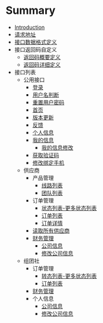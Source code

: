 # Summary

* [Introduction](README.md)
* [请求地址](chapter1.md)
* [接口数据格式定义](chapter2.md)
* 接口返回码自定义
   * [返回码概要定义](fan-hui-ma-gai-yaomd.md/fan-hui-ma-gai-yaomd.md)
   * [返回码详细定义](chapter3/section2.md)
* 接口列表
   * 公用接口
       * [登录](411deng_lu.md)
       * [用户名判断](yong_hu_ming_pan_duan.md)
       * [重置用户密码](zhong_zhi_yong_hu_mi_ma.md)
       * [首页](shou_ye.md)
       * [版本更新](ban_ben_geng_xin.md)
       * [反馈](fan_kui.md)
       * [个人信息](ge_ren_xin_xi.md)
       * [我的信息](wo_de_xin_xi.md)
           * [我的信息修改](wo_de_xin_xi_gai.md)
       * [获取验证码](huo_qu_yan_zheng_ma.md)
       * [修改绑定手机](xiu_gai_bang_ding_shou_ji.md)
   * 供应商
       * 产品管理
           * [线路列表](xian_lu_lie_biao.md)
           * [团队列表](tuan_dui_lie_biao.md)
       * 订单管理
           * [状态列表-更多状态列表](zhuang_tai_lie_8868-_geng_duo_zhuang_tai_lie_biao.md)
           * [订单列表](ding_dan_lie_biao.md)
           * [订单详情](ding_dan_xiang_qing.md)
       * [读取所有供应商](du_qu_suo_you_gong_ying_shang.md)
       * [财务管理](cai_wu_guan_li.md)
           * [公司信息](gong_si_xin_xi.md)
           * [修改公司信息](xiu_gai_gong_si_xin_xi.md)
   * 组团社
       * 订单管理
           * [转态列表-更多状态列表](zhuan_tai_lie_8868-_geng_duo_zhuang_tai_lie_biao.md)
           * [订单列表](ding_dan_lie_biao2.md)
       * [财务管理](cai_wu_guan_li2.md)
       * 个人信息
           * [公司信息](gong_si_xin_xi2.md)
           * [修改公司信息](xiu_gai_gong_si_xin_xi2.md)

